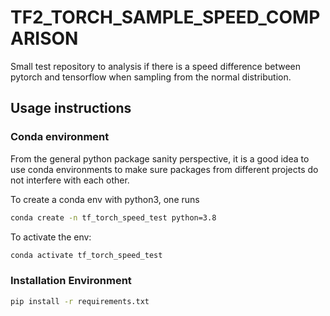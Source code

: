 # TF2_TORCH_SAMPLE_SPEED_COMPARISON

Small test repository to analysis if there is a speed difference between pytorch and
tensorflow when sampling from the normal distribution.

## Usage instructions

### Conda environment

From the general python package sanity perspective, it is a good idea to use conda environments to make sure packages from different projects do not interfere with each other.

To create a conda env with python3, one runs

```bash
conda create -n tf_torch_speed_test python=3.8
```

To activate the env:

```bash
conda activate tf_torch_speed_test
```

### Installation Environment

```bash
pip install -r requirements.txt
```
